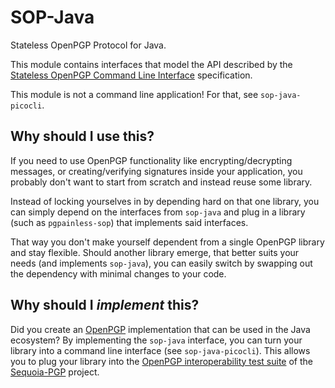 # SOP-Java

Stateless OpenPGP Protocol for Java.

This module contains interfaces that model the API described by the 
[Stateless OpenPGP Command Line Interface](https://datatracker.ietf.org/doc/draft-dkg-openpgp-stateless-cli/) specification.

This module is not a command line application! For that, see `sop-java-picocli`.

## Why should I use this?

If you need to use OpenPGP functionality like encrypting/decrypting messages, or creating/verifying
signatures inside your application, you probably don't want to start from scratch and instead reuse some library.

Instead of locking yourselves in by depending hard on that one library, you can simply depend on the interfaces from
`sop-java` and plug in a library (such as `pgpainless-sop`) that implements said interfaces.

That way you don't make yourself dependent from a single OpenPGP library and stay flexible.
Should another library emerge, that better suits your needs (and implements `sop-java`), you can easily switch
by swapping out the dependency with minimal changes to your code.

## Why should I *implement* this?

Did you create an [OpenPGP](https://datatracker.ietf.org/doc/html/rfc4880) implementation that can be used in the Java ecosystem?
By implementing the `sop-java` interface, you can turn your library into a command line interface (see `sop-java-picocli`).
This allows you to plug your library into the [OpenPGP interoperability test suite](https://tests.sequoia-pgp.org/)
of the [Sequoia-PGP](https://sequoia-pgp.org/) project.